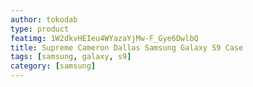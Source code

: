 ```yaml
---
author: tokodab
type: product
featimg: 1W2dkvHEIeu4WYazaYjMw-F_Gye6DwlbQ
title: Supreme Cameron Dallas Samsung Galaxy S9 Case
tags: [samsung, galaxy, s9]
category: [samsung]
---
```

